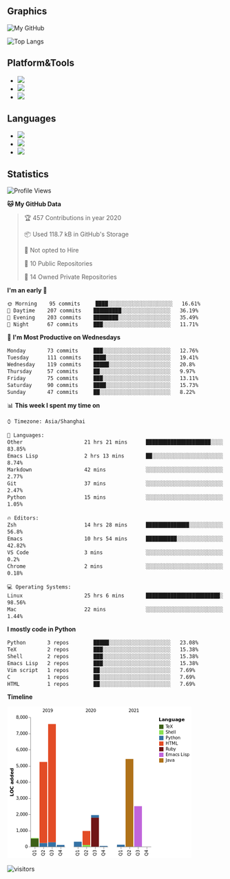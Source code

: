 ## Graphics

![My GitHub](https://github-readme-stats.vercel.app/api?username=SteamedFish&count_private=true&show_icons=true&theme=buefy&include_all_commits=true)

![Top Langs](https://github-readme-stats.vercel.app/api/top-langs/?username=SteamedFish&theme=buefy&hide=ruby&count_private=true&show_icons=true&layout=compact)

## Platform&Tools

* [![](https://img.shields.io/badge/ArchLinux--purple?style=flat-square&logo=ArchLinux)](https://www.archlinux.org/)
* [![](https://img.shields.io/badge/Gentoo-testing-purple?style=flat-square&logo=Gentoo)](https://www.gentoo.org/)
* [![](https://img.shields.io/badge/Doom%20Emacs-28-blue?style=flat-square&logo=Gnu%20emacs&logoColor=white)](https://www.gnu.org/software/emacs/)

## Languages

* [![](https://img.shields.io/badge/-Python-3776AB?style=flat-square&logo=python&logoColor=white)](https://www.python.org/)
* [![](https://img.shields.io/badge/-Bash-00ADD8?style=flat-square&logo=Gnu-bash&logoColor=white)](https://www.gnu.org/software/bash/)
* [![](https://img.shields.io/badge/-Go-00ADD8?style=flat-square&logo=go&logoColor=white)](https://golang.org/)

## Statistics

<!--START_SECTION:waka-->
![Profile Views](http://img.shields.io/badge/Profile%20Views-87-blue)

**🐱 My GitHub Data** 

> 🏆 457 Contributions in year 2020
 > 
> 📦 Used 118.7 kB in GitHub's Storage 
 > 
> 🚫 Not opted to Hire
 > 
> 📜 10 Public Repositories 
 > 
> 🔑 14 Owned Private Repositories 

**I'm an early 🐤** 

```text
🌞 Morning    95 commits     ████░░░░░░░░░░░░░░░░░░░░░   16.61% 
🌆 Daytime    207 commits    █████████░░░░░░░░░░░░░░░░   36.19% 
🌃 Evening    203 commits    ████████░░░░░░░░░░░░░░░░░   35.49% 
🌙 Night      67 commits     ███░░░░░░░░░░░░░░░░░░░░░░   11.71%

```
📅 **I'm Most Productive on Wednesdays** 

```text
Monday       73 commits     ███░░░░░░░░░░░░░░░░░░░░░░   12.76% 
Tuesday      111 commits    ████░░░░░░░░░░░░░░░░░░░░░   19.41% 
Wednesday    119 commits    █████░░░░░░░░░░░░░░░░░░░░   20.8% 
Thursday     57 commits     ██░░░░░░░░░░░░░░░░░░░░░░░   9.97% 
Friday       75 commits     ███░░░░░░░░░░░░░░░░░░░░░░   13.11% 
Saturday     90 commits     ████░░░░░░░░░░░░░░░░░░░░░   15.73% 
Sunday       47 commits     ██░░░░░░░░░░░░░░░░░░░░░░░   8.22%

```


📊 **This week I spent my time on** 

```text
⌚︎ Timezone: Asia/Shanghai

💬 Languages: 
Other                    21 hrs 21 mins      █████████████████████░░░░   83.85% 
Emacs Lisp               2 hrs 13 mins       ██░░░░░░░░░░░░░░░░░░░░░░░   8.74% 
Markdown                 42 mins             ░░░░░░░░░░░░░░░░░░░░░░░░░   2.77% 
Git                      37 mins             ░░░░░░░░░░░░░░░░░░░░░░░░░   2.47% 
Python                   15 mins             ░░░░░░░░░░░░░░░░░░░░░░░░░   1.05%

🔥 Editors: 
Zsh                      14 hrs 28 mins      ██████████████░░░░░░░░░░░   56.8% 
Emacs                    10 hrs 54 mins      ██████████░░░░░░░░░░░░░░░   42.82% 
VS Code                  3 mins              ░░░░░░░░░░░░░░░░░░░░░░░░░   0.2% 
Chrome                   2 mins              ░░░░░░░░░░░░░░░░░░░░░░░░░   0.18%

💻 Operating Systems: 
Linux                    25 hrs 6 mins       ████████████████████████░   98.56% 
Mac                      22 mins             ░░░░░░░░░░░░░░░░░░░░░░░░░   1.44%

```

**I mostly code in Python** 

```text
Python       3 repos        █████░░░░░░░░░░░░░░░░░░░░   23.08% 
TeX          2 repos        ███░░░░░░░░░░░░░░░░░░░░░░   15.38% 
Shell        2 repos        ███░░░░░░░░░░░░░░░░░░░░░░   15.38% 
Emacs Lisp   2 repos        ███░░░░░░░░░░░░░░░░░░░░░░   15.38% 
Vim script   1 repos        ██░░░░░░░░░░░░░░░░░░░░░░░   7.69% 
C            1 repos        ██░░░░░░░░░░░░░░░░░░░░░░░   7.69% 
HTML         1 repos        ██░░░░░░░░░░░░░░░░░░░░░░░   7.69%

```


**Timeline**

![Chart not found](https://github.com/SteamedFish/SteamedFish/blob/master/charts/bar_graph.png) 


<!--END_SECTION:waka-->

![visitors](https://visitor-badge.laobi.icu/badge?page_id=SteamedFish.SteamedFish)
